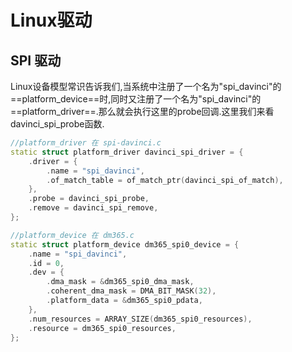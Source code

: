 # Linux驱动

## SPI 驱动

Linux设备模型常识告诉我们,当系统中注册了一个名为"spi_davinci"的==platform_device==时,同时又注册了一个名为"spi_davinci"的==platform_driver==.那么就会执行这里的probe回调.这里我们来看davinci_spi_probe函数.


```cpp
//platform_driver 在 spi-davinci.c
static struct platform_driver davinci_spi_driver = {
	.driver = {
		.name = "spi_davinci",
		.of_match_table = of_match_ptr(davinci_spi_of_match),
	},
	.probe = davinci_spi_probe,
	.remove = davinci_spi_remove,
};

//platform_device 在 dm365.c
static struct platform_device dm365_spi0_device = {
	.name = "spi_davinci",
	.id = 0,
	.dev = {
		.dma_mask = &dm365_spi0_dma_mask,
		.coherent_dma_mask = DMA_BIT_MASK(32),
		.platform_data = &dm365_spi0_pdata,
	},
	.num_resources = ARRAY_SIZE(dm365_spi0_resources),
	.resource = dm365_spi0_resources,
};
```
